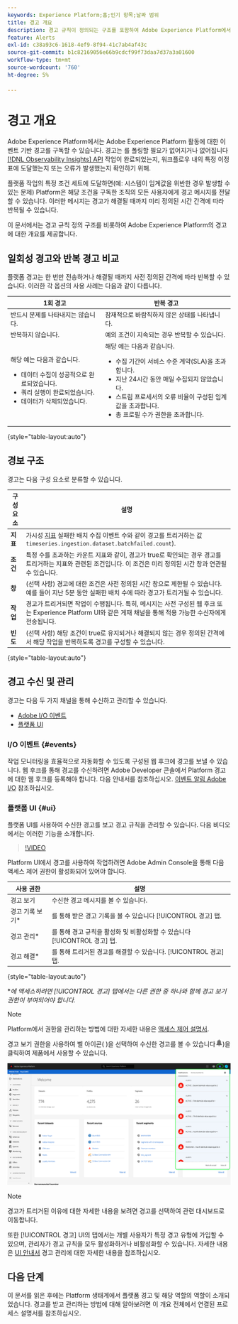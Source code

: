 ```yaml
---
keywords: Experience Platform;홈;인기 항목;날짜 범위
title: 경고 개요
description: 경고 규칙이 정의되는 구조를 포함하여 Adobe Experience Platform에서의 다양한 경고에 대해 알아봅니다.
feature: Alerts
exl-id: c38a93c6-1618-4ef9-8f94-41c7ab4af43c
source-git-commit: b1c82169056e66b9cdcf99f73daa7d37a3a01600
workflow-type: tm+mt
source-wordcount: '760'
ht-degree: 5%

---
```


# 경고 개요

Adobe Experience Platform에서는 Adobe Experience Platform 활동에 대한 이벤트 기반 경고를 구독할 수 있습니다. 경고는 를 폴링할 필요가 없어지거나 없어집니다 [[!DNL Observability Insights] API](../api/overview.md) 작업이 완료되었는지, 워크플로우 내의 특정 이정표에 도달했는지 또는 오류가 발생했는지 확인하기 위해.

플랫폼 작업의 특정 조건 세트에 도달하면(예: 시스템이 임계값을 위반한 경우 발생할 수 있는 문제) Platform은 해당 조건을 구독한 조직의 모든 사용자에게 경고 메시지를 전달할 수 있습니다. 이러한 메시지는 경고가 해결될 때까지 미리 정의된 시간 간격에 따라 반복될 수 있습니다.

이 문서에서는 경고 규칙 정의 구조를 비롯하여 Adobe Experience Platform의 경고에 대한 개요를 제공합니다.

## 일회성 경고와 반복 경고 비교

플랫폼 경고는 한 번만 전송하거나 해결될 때까지 사전 정의된 간격에 따라 반복할 수 있습니다. 이러한 각 옵션의 사용 사례는 다음과 같이 다릅니다.

| 1회 경고 | 반복 경고 |
| --- | --- |
| 반드시 문제를 나타내지는 않습니다. | 잠재적으로 바람직하지 않은 상태를 나타냅니다. |
| 반복하지 않습니다. | 예외 조건이 지속되는 경우 반복할 수 있습니다. |
| 해당 예는 다음과 같습니다.<ul><li>데이터 수집이 성공적으로 완료되었습니다.</li><li>쿼리 실행이 완료되었습니다.</li><li>데이터가 삭제되었습니다.</li></ul> | 해당 예는 다음과 같습니다.<ul><li>수집 기간이 서비스 수준 계약(SLA)을 초과합니다.</li><li>지난 24시간 동안 매일 수집되지 않았습니다.</li><li>스트림 프로세서의 오류 비율이 구성된 임계값을 초과합니다.</li><li>총 프로필 수가 권한을 초과합니다.</li></ul> |

{style=&quot;table-layout:auto&quot;}

## 경보 구조

경고는 다음 구성 요소로 분류할 수 있습니다.

| 구성 요소 | 설명 |
| --- | --- |
| **지표** | 가시성 [지표](../api/metrics.md#available-metrics) 실패한 배치 수집 이벤트 수와 같이 경고를 트리거하는 값`timeseries.ingestion.dataset.batchfailed.count`). |
| **조건** | 특정 수를 초과하는 카운트 지표와 같이, 경고가 true로 확인되는 경우 경고를 트리거하는 지표와 관련된 조건입니다. 이 조건은 미리 정의된 시간 창과 연관될 수 있습니다. |
| **창** | (선택 사항) 경고에 대한 조건은 사전 정의된 시간 창으로 제한될 수 있습니다. 예를 들어 지난 5분 동안 실패한 배치 수에 따라 경고가 트리거될 수 있습니다. |
| **작업** | 경고가 트리거되면 작업이 수행됩니다. 특히, 메시지는 사전 구성된 웹 후크 또는 Experience Platform UI와 같은 게재 채널을 통해 적용 가능한 수신자에게 전송됩니다. |
| **빈도** | (선택 사항) 해당 조건이 true로 유지되거나 해결되지 않는 경우 정의된 간격에서 해당 작업을 반복하도록 경고를 구성할 수 있습니다. |

{style=&quot;table-layout:auto&quot;}

## 경고 수신 및 관리

경고는 다음 두 가지 채널을 통해 수신하고 관리할 수 있습니다.

* [Adobe I/O 이벤트](#events)
* [플랫폼 UI](#ui)

### I/O 이벤트 {#events}

작업 모니터링을 효율적으로 자동화할 수 있도록 구성된 웹 후크에 경고를 보낼 수 있습니다. 웹 후크를 통해 경고를 수신하려면 Adobe Developer 콘솔에서 Platform 경고에 대한 웹 후크를 등록해야 합니다. 다음 안내서를 참조하십시오. [이벤트 알림 Adobe I/O](./subscribe.md) 참조하십시오.

### 플랫폼 UI {#ui}

플랫폼 UI를 사용하여 수신한 경고를 보고 경고 규칙을 관리할 수 있습니다. 다음 비디오에서는 이러한 기능을 소개합니다.

>[!VIDEO](https://video.tv.adobe.com/v/336218?quality=12&learn=on)

Platform UI에서 경고를 사용하여 작업하려면 Adobe Admin Console을 통해 다음 액세스 제어 권한이 활성화되어 있어야 합니다.

| 사용 권한 | 설명 |
| --- | --- |
| 경고 보기 | 수신한 경고 메시지를 볼 수 있습니다. |
| 경고 기록 보기* | 를 통해 받은 경고 기록을 볼 수 있습니다 [!UICONTROL 경고] 탭. |
| 경고 관리* | 를 통해 경고 규칙을 활성화 및 비활성화할 수 있습니다 [!UICONTROL 경고] 탭. |
| 경고 해결* | 를 통해 트리거된 경고를 해결할 수 있습니다. [!UICONTROL 경고] 탭. |

{style=&quot;table-layout:auto&quot;}

**에 액세스하려면 [!UICONTROL 경고] 탭에서는 다른 권한 중 하나와 함께 경고 보기 권한이 부여되어야 합니다.*

>[!NOTE]
>
>Platform에서 권한을 관리하는 방법에 대한 자세한 내용은 [액세스 제어 설명서](../../access-control/ui/overview.md).

경고 보기 권한을 사용하여 벨 아이콘( )을 선택하여 수신한 경고를 볼 수 있습니다![종 아이콘](../images/alerts/overview/icon.png))을 클릭하여 제품에서 사용할 수 있습니다.

![](../images/alerts/overview/ui.png)

>[!NOTE]
>
> 경고가 트리거된 이유에 대한 자세한 내용을 보려면 경고를 선택하여 관련 대시보드로 이동합니다.

또한 [!UICONTROL 경고] UI의 탭에서는 개별 사용자가 특정 경고 유형에 가입할 수 있으며, 관리자가 경고 규칙을 모두 활성화하거나 비활성화할 수 있습니다. 자세한 내용은 [UI 안내서](./ui.md) 경고 관리에 대한 자세한 내용을 참조하십시오.

## 다음 단계

이 문서를 읽은 후에는 Platform 생태계에서 플랫폼 경고 및 해당 역할의 역할이 소개되었습니다. 경고를 받고 관리하는 방법에 대해 알아보려면 이 개요 전체에서 연결된 프로세스 설명서를 참조하십시오.

